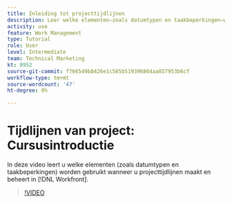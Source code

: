 ```yaml
---
title: Inleiding tot projecttijdlijnen
description: Leer welke elementen—zoals datumtypen en taakbeperkingen—worden gebruikt bij het samenstellen en beheren van projecttijdlijnen in [!DNL  Workfront].
activity: use
feature: Work Management
type: Tutorial
role: User
level: Intermediate
team: Technical Marketing
kt: 8952
source-git-commit: f766549b8426e1c585b519396864aa857953b6cf
workflow-type: tm+mt
source-wordcount: '47'
ht-degree: 0%

---
```


# Tijdlijnen van project: Cursusintroductie

In deze video leert u welke elementen (zoals datumtypen en taakbeperkingen) worden gebruikt wanneer u projecttijdlijnen maakt en beheert in [!DNL  Workfront].

>[!VIDEO](https://video.tv.adobe.com/v/335212/?quality=12)

